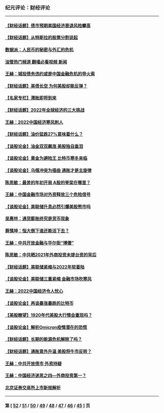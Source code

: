### 纪元评论：财经评论
---
#### [【财经话题】债市预期美国经济衰退风险攀高](../../pages/nsc1026/n13698043.md?04300330) 
#### [【财经话题】从特斯拉的股票分割说起](../../pages/nsc1026/n13679733.md?04300330) 
#### [数据派：人民币的秘密与外汇的危机](../../pages/nsc1026/n13667092.md?04300330) 
#### [油管热门频道 翻墙必看视频 新闻](ok?04300330)
#### [王赫：城投债务违约或是中国金融危机的导火索](../../pages/nsc1026/n13665322.md?04300330) 
#### [【财经话题】美债长空 为何美股却能反弹？](../../pages/nsc1026/n13665895.md?04300330) 
#### [【名家专栏】滞胀即将到来](../../pages/nsc1026/n13658171.md?04300330) 
#### [【财经话题】2022年全球经济的三大挑战](../../pages/nsc1026/n13654423.md?04300330) 
#### [王赫：2022中国经济寒风刺人](../../pages/nsc1026/n13651403.md?04300330) 
#### [【财经话题】油价猛跌27%意味着什么？](../../pages/nsc1026/n13648767.md?04300330) 
#### [【谈股论金】油金双双飙涨 美股独自垂泪](../../pages/nsc1026/n13631742.md?04300330) 
#### [【谈股论金】黄金为避险王 比特币寒冬来临](../../pages/nsc1026/n13600406.md?04300330) 
#### [【谈股论金】乌俄冲突为插曲 通胀才是主旋律](../../pages/nsc1026/n13576797.md?04300330) 
#### [陈思敏：最差的年初开局 A股的脊梁在哪里？](../../pages/nsc1026/n13558359.md?04300330) 
#### [王赫：中国金融市场对外资释放三个危险信号](../../pages/nsc1026/n13546389.md?04300330) 
#### [【谈股论金】美联储升息必然引爆美股熊市吗](../../pages/nsc1026/n13519194.md?04300330) 
#### [吴惠林：通货膨胀终究是货币现象](../../pages/nsc1026/n13512979.md?04300330) 
#### [蔡慎坤：恒大倒下谁还能活下去？](../../pages/nsc1026/n13501831.md?04300330) 
#### [王赫：中共开放金融与华尔街“博傻”](../../pages/nsc1026/n13501138.md?04300330) 
#### [陈思敏：中共晒2021年外商投资未提台资的背后](../../pages/nsc1026/n13501057.md?04300330) 
#### [【财经话题】美联储紧缩与2022年软着陆](../../pages/nsc1026/n13498354.md?04300330) 
#### [【谈股论金】美联储三重紧缩 金融市场吹寒风](../../pages/nsc1026/n13487202.md?04300330) 
#### [王赫：2022中国经济令人忧心](../../pages/nsc1026/n13480433.md?04300330) 
#### [【谈股论金】再谈暴涨暴跌的比特币](../../pages/nsc1026/n13428036.md?04300330) 
#### [【美股瞭望】1920年代美股大行情会重现吗？](../../pages/nsc1026/n13425425.md?04300330) 
#### [【谈股论金】解析Omicron疫情潜在的恐慌](../../pages/nsc1026/n13403704.md?04300330) 
#### [【财经话题】长期的能源危机解除了吗？](../../pages/nsc1026/n13378041.md?04300330) 
#### [【财经话题】通胀意外升温 美股将牛市反转？](../../pages/nsc1026/n13370659.md?04300330) 
#### [王赫：中共开放债市 外资持疑](../../pages/nsc1026/n13366203.md?04300330) 
#### [王赫：中国经济迷思之四—外商投资第一？](../../pages/nsc1026/n13354150.md?04300330) 
#### [北京证券交易所上市新规解析](../../pages/nsc1026/n13348292.md?04300330) 

---
#### 第 [ [52](./52.md?04300330) / [51](./51.md?04300330) / [50](./50.md?04300330) / [49](./49.md?04300330) / [48](./48.md?04300330) / [47](./47.md?04300330) / [46](./46.md?04300330) / [45](./45.md?04300330) ] 页
